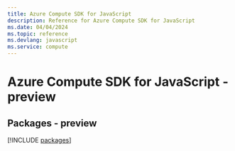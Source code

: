 ```yaml
---
title: Azure Compute SDK for JavaScript
description: Reference for Azure Compute SDK for JavaScript
ms.date: 04/04/2024
ms.topic: reference
ms.devlang: javascript
ms.service: compute
---
```

# Azure Compute SDK for JavaScript - preview
## Packages - preview
[!INCLUDE [packages](compute-index.md)]